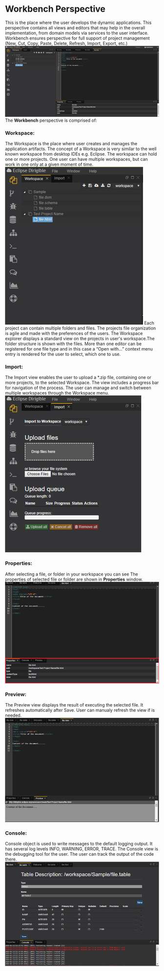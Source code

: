 # Workbench Perspective
This is the place where the user develops the dynamic applications. This perspective contains all views and editors that may help in the overall implementation, from domain models via services to the user interface. Workbench ensures perspective for full support of project management (New, Cut, Copy, Paste, Delete, Refresh, Import, Export, etc.)
![workbench](workbench.png)
The **Workbench** perspective is comprised of:

 ### **Workspace**:
 The Workspace is the place where user creates and manages the application artifacts. Тhe concept of a Workspace is very similar to the well known workspace from desktop IDEs e.g. Eclipse. The workspace can hold one or more projects. One user can have multiple workspaces, but can work in one only at a given moment of time.
![create workspace](workspace.png)
Each project can contain multiple folders and files. The projects file organization is agile and made with the preferences of the users. The Workspace explorer displays a standard view on the projects in user's workspace.The folder structure is shown with the files. More than one editor can be registered for one file type and in this case a “Open with…” context menu entry is rendered for the user to select, which one to use.

 ### **Import**:
 The Import view enables the user to upload a *.zip file, containing one or more projects, to the selected Workspace. The view includes a progress bar for navigation of the process. The user can manage and switch between multiple workspaces through the Workspace menu.
 ![import files](import.png)
 ### **Properties**:
 After selecting a file, or folder in your workspace you can see The properties of selected file or folder are shown in  **Properties** window.
 ![properties](properties.png)
 ### **Preview**:
 The Preview view displays the result of executing the selected file. It refreshes automatically after Save. User can manualy refresh the view if is needed.
 ![preview](preview.png)
 ### **Console**:
 Console object is used to write messages to the default logging output. It has several log levels INFO, WARNING, ERROR, TRACE. The Console view is the debugging tool for the user. The user can track the output of the code there.
 ![console](console.png)
 